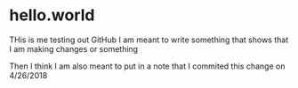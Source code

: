 # hello.world
THis is me testing out GitHub
I am meant to write something that shows that I am making changes or something

Then I think I am also meant to put in a note that I commited this change on 4/26/2018
